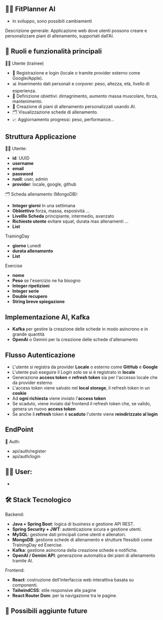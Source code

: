 ## 🏋️‍♂️ FitPlanner AI

- In sviluppo, sono possibili cambiamenti

Descrizione generale:
Applicazione web dove utenti possono creare e personalizzare piani di allenamento, supportati dall’AI.

## 👥 Ruoli e funzionalità principali
🧑‍💻 Utente (trainee)

- 🔑 Registrazione e login (locale o tramite provider esterno come Google/Apple).
- 📊 Inserimento dati personali e corporei: peso, altezza, età, livello di esperienza.
- 🎯 Definizione obiettivi: dimagrimento, aumento massa muscolare, forza, mantenimento.
- 🤖 Creazione di piani di allenamento personalizzati usando AI.
- 🗂️ Visualizzazione schede di allenamento.
- 📈 Aggiornamento progressi: peso, performance...


## Struttura Applicazione
🧑‍💻 Utente:
- **id**: UUID
- **username**
- **email**
- **password**
- **ruoli**: user, admin
- **provider**: locale, google, github

🗂️ Scheda allenamento (MongoDB):
- **Integer giorni** In una settimana
- **Obbiettivo** forza, massa, esposività ...
- **Livelllo Scheda** principiante, intermedio, avanzato
- **Richieste utente** evitare squat, durata max allenamenti ...
- **List<TrainingDay>**

TrainingDay
- **giorno** Lunedi
- **durata allenamento**
- **List<Exercise>**

Exercise
- **nome**
- **Peso** se l'esercizio ne ha bisogno
- **Integer ripetizioni**
- **Integer serie**
- **Double recupero**
- **String breve spiegazione**

## Implementazione AI, Kafka
- **Kafka** per gestire la creazione delle schede in modo asincrono e in grande quantità
- **OpenAi** o Gemini per la creazione delle schede d'allenamento


## Flusso Autenticazione
- L'utente si registra da provider **Locale** o esterno come **GitHub** e **Google**
- L'utente può eseguire il Login solo se si è registrato in **locale**
- Generazione **access token** e **refresh token** sia per l'accesso locale che da provider esterno
- L'access token viene salvato nel **local storage**, il refresh token in un **cookie**
- Ad **ogni richiesta** viene inviato l'**access token**
- Se scaduto, viene inviato dal frontend il refresh token che, se valido, genera un nuovo **access token**
- Se anche il **refresh** token è **scaduto** l'utente viene **reindirizzato al login**

## EndPoint
🔑 Auth:
- api/auth/register
- api/auth/login

🧑‍💻 User:
-
-

## 🛠️ Stack Tecnologico

Backend:

- **Java + Spring Boot**: logica di business e gestione API REST.
- **Spring Security + JWT**: autenticazione sicura e gestione utenti.
- **MySQL**: gestione dati principali come utenti e allenatori.
- **MongoDB**: gestione schede di allenamento e strutture flessibili come TrainingDay ed Exercise.
- **Kafka**: gestione asincrona della creazione schede e notifiche.
- **OpenAI / Gemini API**: generazione automatica dei piani di allenamento tramite AI.

Frontend:

- **React**: costruzione dell’interfaccia web interattiva basata su componenti.
- **TailwindCSS**: stile responsive alle pagine
- **React Router Dom**: per la navigazione tra le pagine.


## 🌟 Possibili aggiunte future